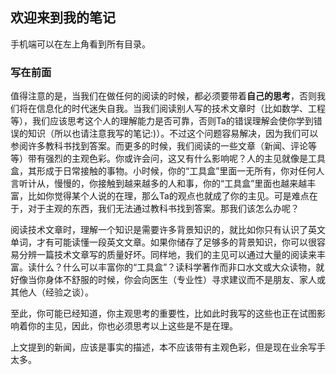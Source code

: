 ## 欢迎来到我的笔记  
手机端可以在左上角看到所有目录。

### 写在前面

值得注意的是，当我们在做任何的阅读的时候，都必须要带着**自己的思考**，否则我们将在信息化的时代迷失自我。当我们阅读别人写的技术文章时（比如数学、工程等），我们应该思考这个人的理解能力是否可靠，否则Ta的错误理解会使你学到错误的知识（所以也请注意我写的笔记:)）。不过这个问题容易解决，因为我们可以参阅许多教科书找到答案。而更多的时候，我们阅读的一些文章（新闻、评论等等）带有强烈的主观色彩。你或许会问，这又有什么影响呢？人的主见就像是工具盒，其形成于日常接触的事物。小时候，你的“工具盒”里面一无所有，你对任何人言听计从，慢慢的，你接触到越来越多的人和事，你的“工具盒”里面也越来越丰富，比如你觉得某个人说的在理，那么Ta的观点也就成了你的主见。可是难点在于，对于主观的东西，我们无法通过教科书找到答案。那我们该怎么办呢？  

阅读技术文章时，理解一个知识是需要许多背景知识的，就比如你只有认识了英文单词，才有可能读懂一段英文文章。如果你储存了足够多的背景知识，你可以很容易分辨一篇技术文章写的质量好坏。同样地，我们的主见可以通过大量的阅读来丰富。读什么？什么可以丰富你的“工具盒”？读科学著作而非口水文或大众读物，就好像当你身体不舒服的时候，你会向医生（专业性）寻求建议而不是朋友、家人或其他人（经验之谈）。  

至此，你可能已经知道，你主观思考的重要性，比如此时我写的这些也正在试图影响着你的主见，因此，你也必须思考以上这些是不是在理。


上文提到的新闻，应该是事实的描述，本不应该带有主观色彩，但是现在业余写手太多。
